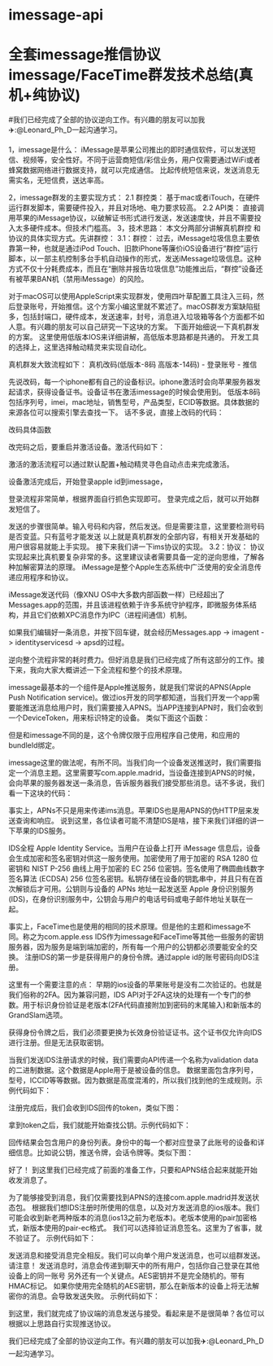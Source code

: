 # imessage-api
# 全套imessage推信协议imessage/FaceTime群发技术总结(真机+纯协议)
#我们已经完成了全部的协议逆向工作。有兴趣的朋友可以加我✈️:@Leonard_Ph_D一起沟通学习。

1，imessage是什么：
iMessage是苹果公司推出的即时通信软件，可以发送短信、视频等，安全性好。不同于运营商短信/彩信业务，用户仅需要通过WiFi或者蜂窝数据网络进行数据支持，就可以完成通信。
比起传统短信来说，发送消息无需实名，无短信费，送达率高。

2，imessage群发的主要实现方式：
2.1 群控类：
基于mac或者iTouch，在硬件运行群发脚本，需要硬件投入，并且对场地、电力要求较高。
2.2 API类：
直接调用苹果的iMessage协议，以破解证书形式进行发送，发送速度快，并且不需要投入太多硬件成本。但技术门槛高。
3，技术思路：
本文分两部分讲解真机群控 和 协议的具体实现方式。先讲群控： 
3.1：群控：
过去，iMessage垃圾信息主要依靠第一种，也就是通过iPod Touch、旧款iPhone等廉价iOS设备进行“群控”运行脚本，以一部主机控制多台手机自动操作的形式，发送iMessage垃圾信息。这种方式不仅十分耗费成本，而且在“删除并报告垃圾信息”功能推出后，“群控”设备还有被苹果BAN机（禁用iMessage）的风险。

对于macOS可以使用AppleScript来实现群发，使用四叶草配置工具注入三码，然后登录账号，开始推信。这个方案小编这里就不累述了。macOS群发方案缺陷挺多，包括封端口，硬件成本，发送速率，封号，消息进入垃圾箱等各个方面都不如人意。有兴趣的朋友可以自己研究一下这块的方案。
下面开始细说一下真机群发的方案。
这里使用低版本IOS来详细讲解，高低版本思路都是共通的。
开发工具的选择上，这里选择触动精灵来实现自动化。

真机群发大致流程如下：
真机改码(低版本-8码 高版本-14码) - 登录账号 - 推信

先说改码，每一个iphone都有自己的设备标识。iphone激活时会向苹果服务器发起请求，获得设备证书。设备证书在激活imessage的时候会使用到。
低版本8码包括序列号，imei，mac地址，销售型号，产品类型，ECID等数据。具体数据的来源各位可以搜索引擎去查找一下。
话不多说，直接上改码的代码：



改码具体函数


改完码之后，要重启并激活设备。激活代码如下：


激活的激活流程可以通过默认配置+触动精灵寻色自动点击来完成激活。

设备激活完成后，开始登录apple id到imessage，

登录流程非常简单，根据界面自行抓色实现即可。
登录完成之后，就可以开始群发短信了。


发送的步骤很简单。输入号码和内容，然后发送。但是需要注意，这里要检测号码是否变蓝。只有蓝号才能发送
以上就是真机群发的全部内容，有相关开发基础的用户很容易就能上手实现。
接下来我们讲一下ims协议的实现。
3.2：协议：
协议实现起来比真机要复杂非常的多。这里建议读者需要具备一定的逆向思维，了解各种加解密算法的原理。
iMessage是整个Apple生态系统中广泛使用的安全消息传递应用程序和协议。

iMessage发送代码（像XNU OS中大多数内部函数一样）已经超出了Messages.app的范围，并且该进程依赖于许多系统守护程序，即微服务体系结构，并且它们依赖XPC消息作为IPC（进程间通信）机制。

如果我们编辑好一条消息，并按下回车键，就会经历Messages.app -> imagent -> identityservicesd -> apsd的过程。

逆向整个流程非常的耗时费力。但好消息是我们已经完成了所有这部分的工作。接下来，我向大家大概讲述一下全流程和整个的技术原理。


imessage最基本的一个组件是Apple推送服务，就是我们常说的APNS(Apple Push Notification service)。做过ios开发的同学都知道，当我们开发一个app需要能推送消息给用户时，我们需要接入APNS。当APP连接到APN时，我们会收到一个DeviceToken，用来标识特定的设备。
类似下面这个函数：


但是和imessage不同的是，这个令牌仅限于应用程序自己使用，和应用的bundleId绑定。

imessage这里的做法呢，有所不同。当我们向一个设备发送推送时，我们需要指定一个消息主题。这里需要写com.apple.madrid，当设备连接到APNS的时候，会向苹果的服务器发送一条消息，告诉服务器我们接受那些消息。话不多说，我们看一下这块的代码：


事实上，APNs不只是用来传递ims消息。苹果IDS也是用APNS的伪HTTP层来发送查询和响应。
说到这里，各位读者可能不清楚IDS是啥，接下来我们详细的讲一下苹果的IDS服务。

IDS全程 Apple Identity Service。当用户在设备上打开 iMessage 信息后，设备会生成加密和签名密钥对供这一服务使用。加密使用了用于加密的 RSA 1280 位密钥和 NIST P-256 曲线上用于加密的 EC 256 位密钥。签名使用了椭圆曲线数字签名算法 (ECDSA) 256 位签名密钥。私钥存储在设备的钥匙串中，并且只有在首次解锁后才可用。公钥则与设备的 APNs 地址一起发送至 Apple 身份识别服务 (IDS)，在身份识别服务中，公钥会与用户的电话号码或电子邮件地址关联在一起。

事实上，FaceTime也是使用的相同的技术原理。但是他的主题和imessage不同。称之为com.apple.ess
IDS作为imessage和FaceTime等其他一些服务的密钥服务器，因为服务是端到端加密的，所有每一个用户的公钥都必须要能安全的交换。
注册IDS的第一步是获得用户的身份令牌。通过apple id的账号密码向IDS注册。

这里有一个需要注意的点：
早期的ios设备的苹果账号是没有二次验证的。也就是我们俗称的2FA。因为兼容问题，IDS API对于2FA这块的处理有一个专门的参数。用于标识身份验证是老版本(2FA代码直接附加到密码的末尾输入)和新版本的GrandSlam选项。

获得身份令牌之后，我们必须要更换为长效身份验证证书。这个证书仅允许向IDS进行注册。但是无法获取密钥。

当我们发送IDS注册请求的时候，我们需要向API传递一个名称为validation data的二进制数据。这个数据是Apple用于是被设备的信息。
数据里面包含序列号，型号，ICCID等等数据。因为数据是高度混淆的，所以我们找到他的生成规则。示例代码如下：

注册完成后，我们会收到IDS回传的token，类似下图：



拿到token之后，我们就能开始查找公钥。示例代码如下：


回传结果会包含用户的身份列表。身份中的每一个都对应登录了此账号的设备和详细信息。比如说公钥，推送令牌，会话令牌等。类似下图：


好了！
到这里我们已经完成了前面的准备工作，只要和APNS结合起来就能开始收发消息了。

为了能够接受到消息，我们仅需要找到APNS的连接com.apple.madrid并发送状态包。
根据我们想IDS注册时所使用的信息，以及对方发送消息的ios版本。我们可能会收到新老两种版本的消息(ios13之前为老版本)。老版本使用的pair加密格式，新版本使用的pair-ec格式。
我们可以选择验证消息签名。这里为了省事，就不验证了。
示例代码如下：

发送消息和接受消息完全相反。我们可以向单个用户发送消息，也可以组群发送。
请注意！
发送消息时，消息会传递到聊天中的所有用户，包括你自己登录在其他设备上的同一账号
另外还有一个关键点。AES密钥并不是完全随机的。带有HMAC标记。 如果你使用完全随机的AES密钥，那么在新版本的设备上将无法解密你的消息。会导致发送失败。
示例代码如下：



到这里，我们就完成了协议端的消息发送与接受。看起来是不是很简单？各位可以根据以上思路自行实现推送协议。

我们已经完成了全部的协议逆向工作。有兴趣的朋友可以加我✈️:@Leonard_Ph_D一起沟通学习。






